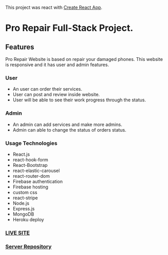 This project was react with [Create React App](https://github.com/facebook/create-react-app).

# Pro Repair Full-Stack Project.

## Features
 Pro Repair Website is based on repair your damaged phones. This website is responsive and it has user and admin features.

### User 
- An user can order their services.
- User can post and review inside website.
- User will be able to see their work progress through the status.

### Admin
- An admin can add services and make more admins.
- Admin can able to change the status of orders status.


### Usage Technologies
- React.js
- react-hook-form
- React-Bootstrap
- react-elastic-carousel
- react-router-dom
- Firebase authentication
- Firebase hosting
- custom css
- react-stripe
- Node.js
- Express.js
- MongoDB
- Heroku deploy

### [LIVE SITE](https://pro-repair-3e06d.web.app/)
### [Server Repository](https://github.com/Porgramming-Hero-web-course/complete-website-server-Yusuf-Zw)
